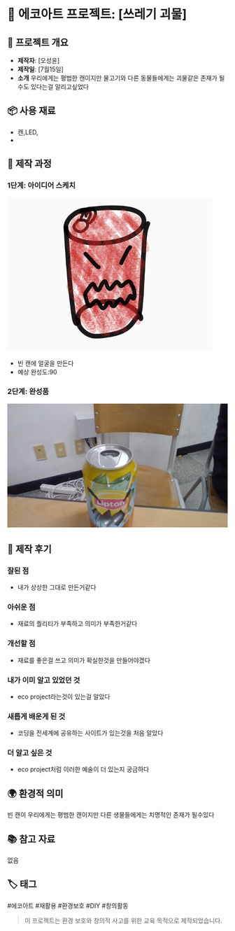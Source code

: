 # 🌱 에코아트 프로젝트: [쓰레기 괴물]

## 📖 프로젝트 개요
- **제작자**: [오성윤]
- **제작일**: [7월15일]
- **소개**
우리에게는 평범한 캔이지만 물고기와 다른 동물들에게는 괴물같은 존재가 될수도 있다는걸 알리고싶었다

## 📦 사용 재료
- 캔,LED,
- 

## 🔧 제작 과정

### 1단계: 아이디어 스케치
![](rpppp.png)
- 빈 캔에 얼굴을 만든다
- 예상 완성도:90

### 2단계: 완성품
![완성품 1](appp.jpg)

## 💭 제작 후기
### 잘된 점
- 내가 상상한 그대로 만든거같다

### 아쉬운 점
- 재료의 퀄리티가 부족하고 의미가 부족한거같다

### 개선할 점
- 재료를 좋은걸 쓰고 의미가 확실한것을 만들어야겠다

### 내가 이미 알고 있었던 것
- eco project라는것이 있는걸 알았다

### 새롭게 배운게 된 것
- 코딩을 전세계에 공유하는 사이트가 있는것을 처음 알았다

### 더 알고 싶은 것
- eco project처럼 이러한 예술이 더 있는지 궁금하다

## 🌍 환경적 의미
빈 캔이 우리에게는 평범한 캔이지만 다른 생물들에게는 치명적인 존재가 될수있다

## 📚 참고 자료
없음
## 🏷️ 태그
#에코아트 #재활용 #환경보호 #DIY #창의활동



> 이 프로젝트는 환경 보호와 창의적 사고를 위한 교육 목적으로 제작되었습니다.
